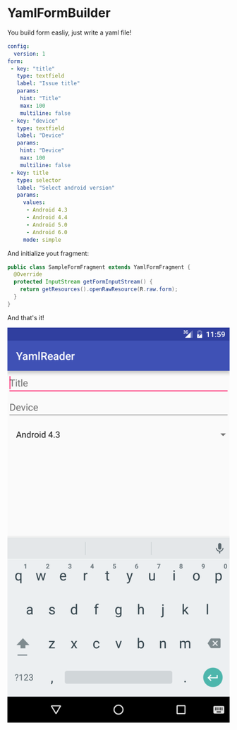 # YamlFormBuilder

You build form easliy, just write a yaml file!

```yaml
config:
  version: 1
form:
 - key: "title"
   type: textfield
   label: "Issue title"
   params:
    hint: "Title"
    max: 100
    multiline: false
 - key: "device"
   type: textfield
   label: "Device"
   params:
    hint: "Device"
    max: 100
    multiline: false
 - key: title
   type: selector
   label: "Select android version"
   params:
     values:
      - Android 4.3
      - Android 4.4
      - Android 5.0
      - Android 6.0
     mode: simple
```

And initialize yout fragment:

```java
public class SampleFormFragment extends YamlFormFragment {
  @Override
  protected InputStream getFormInputStream() {
    return getResources().openRawResource(R.raw.form);
  }
}
```

And that's it!

![Form](art/yamlreader.png)

